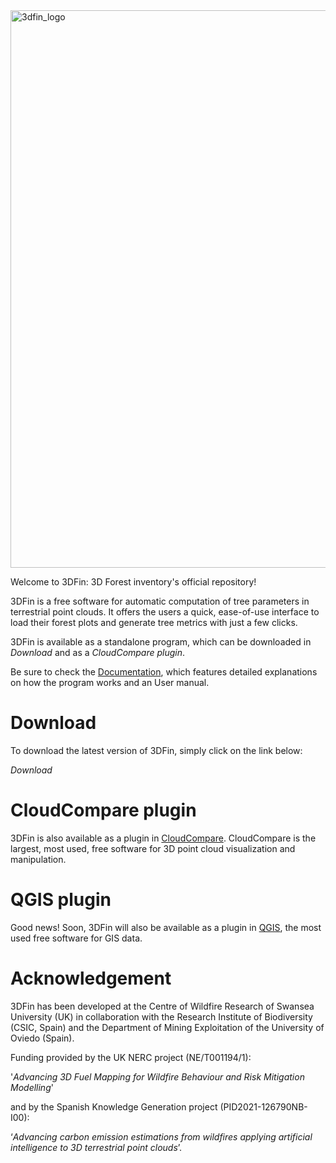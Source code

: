 
<img width="892" alt="3dfin_logo" src="https://user-images.githubusercontent.com/68945855/233049674-8d2c96a7-8abc-4a7c-8e83-4a329ba6dd0c.png">

Welcome to 3DFin: 3D Forest inventory's official repository!

3DFin is a free software for automatic computation of tree parameters in terrestrial point clouds. It offers the users a quick, ease-of-use interface to load their forest plots and generate tree metrics with just a few clicks.

3DFin is available as a standalone program, which can be downloaded in _Download_ and as a _CloudCompare plugin_.

Be sure to check the [Documentation](https://github.com/3DFIN/3DFIN/blob/main/src/three_d_fin/assets/documentation.pdf), which features detailed explanations on how the program works and an User manual.


# Download 

To download the latest version of 3DFin, simply click on the link below:

_Download_


# CloudCompare plugin

3DFin is also available as a plugin in [CloudCompare](https://www.danielgm.net/cc/). CloudCompare is the largest, most used, free software for 3D point cloud visualization and manipulation. 


# QGIS plugin

Good news! Soon, 3DFin will also be available as a plugin in [QGIS](https://www.qgis.org/en/site/), the most used free software for GIS data.


# Acknowledgement

3DFin has been developed at the Centre of Wildfire Research of Swansea University (UK) in collaboration with the Research Institute of Biodiversity (CSIC, Spain) and the Department of Mining Exploitation of the University of Oviedo (Spain). 

Funding provided by the UK NERC project (NE/T001194/1): 

'_Advancing 3D Fuel Mapping for Wildfire Behaviour and Risk Mitigation Modelling_' 

and by the Spanish Knowledge Generation project (PID2021-126790NB-I00): 

‘_Advancing carbon emission estimations from wildfires applying artificial intelligence to 3D terrestrial point clouds_’.

